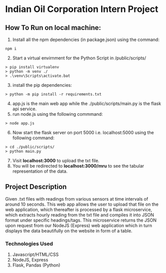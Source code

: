 # Indian Oil Corporation Intern Project
## How To Run on local machine:
1) Install all the npm dependencies (in package.json) using the command:
```
npm i
```
2) Start a virtual envirnment for the Python Script in /public/scripts/
```
> pip install virtualenv
> python -m venv ./
> .\venv\Scripts\activate.bat
```
3) install the pip dependencies:
```
> python -m pip install -r requirements.txt
```
4) app.js is the main web app while the ./public/scripts/main.py is the flask api service.
5) run node.js using the following commmand:
```
> node app.js
```
6) Now start the flask server on port 5000 i.e. localhost:5000 using the following command:
```
> cd ./public/scripts/
> python main.py
```
7) Visit **localhost:3000** to upload the txt file.
9) You will be redirected to **localhost:3000/mru** to see the tabular representation of the data.

## Project Description
Given .txt files with readings from various sensors at time intervals of around 10 seconds. This web app allows the user to upload that file on the web application, which thereafter is processed by a flask microservice, which extracts hourly reading from the txt file and compiles it into JSON format under specific headings/tags. This microservice returns the JSON upon request from our NodeJS (Express) web application which in turn displays the data beautifully on the website in form of a table.

### Technologies Used
1) Javascript/HTML/CSS
2) NodeJS, Express
3) Flask, Pandas (Python)
